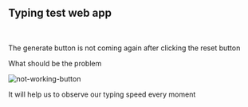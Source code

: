 <h2>Typing test web app</h2>
<br>
<p>The generate button is not coming again after clicking the reset button </p>
<p>What should be the problem</p>
<img src="C:\Users\Debanjan\Pictures\Screenshots\C:\Users\Debanjan\Pictures\Screenshots.jpg" alt="not-working-button">
<br>
<p>It will help us to observe our typing speed every moment</p>
